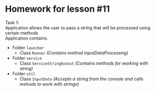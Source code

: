 # Homework for lesson #11

Task 1:</br>
Application allows the user to pass a string that will be processed using certain methods </br>
Application contains:
- Folder <code>launcher</code>
  - Class <code>Runner</code> <em>(Contains method inputDataProcessing)</em>
- Folder <code>service</code>
  - Class <code>ServiceStringOutout</code> <em>(Contains methods for working with string)</em>
- Folder <code>util</code>
  - Class <code>InputData</code> <em>(Accepts a string from the console and calls mehods to work with strings)</em>
